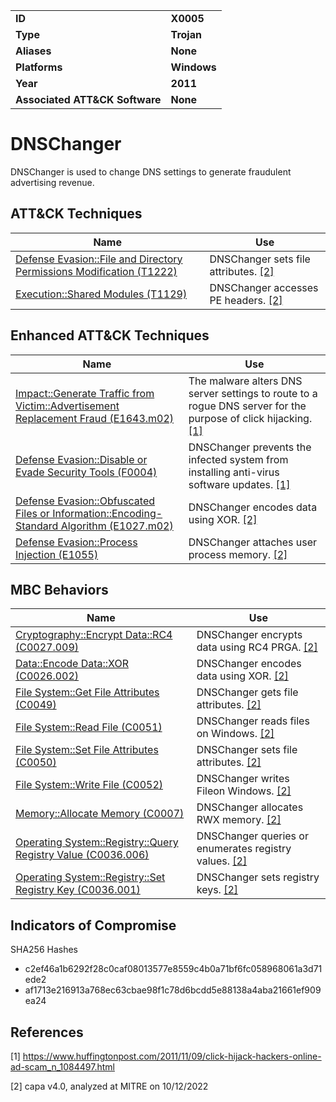 <table>
<tr>
<td><b>ID</b></td>
<td><b>X0005</b></td>
</tr>
<tr>
<td><b>Type</b></td>
<td><b>Trojan</b></td>
</tr>
<tr>
<td><b>Aliases</b></td>
<td><b>None</b></td>
</tr>
<tr>
<td><b>Platforms</b></td>
<td><b>Windows</b></td>
</tr>
<tr>
<td><b>Year</b></td>
<td><b>2011</b></td>
</tr>
<tr>
<td><b>Associated ATT&CK Software</b></td>
<td><b>None</b></td>
</tr>
</table>


# DNSChanger

DNSChanger is used to change DNS settings to generate fraudulent advertising revenue.

## ATT&CK Techniques

|Name|Use|
|---|---|
|[Defense Evasion::File and Directory Permissions Modification (T1222)](https://attack.mitre.org/techniques/T1222)|DNSChanger sets file attributes. [[2]](#2)|
|[Execution::Shared Modules (T1129)](https://attack.mitre.org/techniques/T1129)|DNSChanger accesses PE headers. [[2]](#2)|

## Enhanced ATT&CK Techniques

|Name|Use|
|---|---|
|[Impact::Generate Traffic from Victim::Advertisement Replacement Fraud (E1643.m02)](../impact/generate-traffic-from-victim.md)|The malware alters DNS server settings to route to a rogue DNS server for the purpose of click hijacking. [[1]](#1)|
|[Defense Evasion::Disable or Evade Security Tools (F0004)](../defense-evasion/disable-or-evade-security-tools.md)|DNSChanger prevents the infected system from installing anti-virus software updates. [[1]](#1)|
|[Defense Evasion::Obfuscated Files or Information::Encoding-Standard Algorithm (E1027.m02)](../defense-evasion/obfuscated-files-or-information.md)|DNSChanger encodes data using XOR. [[2]](#2)|
|[Defense Evasion::Process Injection (E1055)](../defense-evasion/process-injection.md)|DNSChanger attaches user process memory. [[2]](#2)|

## MBC Behaviors

|Name|Use|
|---|---|
|[Cryptography::Encrypt Data::RC4 (C0027.009)](../micro-behaviors/cryptography/encrypt-data.md)|DNSChanger encrypts data using RC4 PRGA. [[2]](#2)|
|[Data::Encode Data::XOR (C0026.002)](../micro-behaviors/data/encode-data.md)|DNSChanger encodes data using XOR. [[2]](#2)|
|[File System::Get File Attributes (C0049)](../micro-behaviors/file-system/get-file-attributes.md)|DNSChanger gets file attributes. [[2]](#2)|
|[File System::Read File (C0051)](../micro-behaviors/file-system/read-file.md)|DNSChanger reads files on Windows. [[2]](#2)|
|[File System::Set File Attributes (C0050)](../micro-behaviors/file-system/set-file-attributes.md)|DNSChanger sets file attributes. [[2]](#2)|
|[File System::Write File (C0052)](../micro-behaviors/file-system/writes-file.md)|DNSChanger writes Fileon Windows. [[2]](#2)|
|[Memory::Allocate Memory (C0007)](../micro-behaviors/memory/allocate-memory.md)|DNSChanger allocates RWX memory. [[2]](#2)|
|[Operating System::Registry::Query Registry Value (C0036.006)](../micro-behaviors/operating-system/registry.md)|DNSChanger queries or enumerates registry values. [[2]](#2)|
|[Operating System::Registry::Set Registry Key (C0036.001)](../micro-behaviors/operating-system/registry.md)|DNSChanger sets registry keys. [[2]](#2)|

## Indicators of Compromise

SHA256 Hashes
- c2ef46a1b6292f28c0caf08013577e8559c4b0a71bf6fc058968061a3d71ede2
- af1713e216913a768ec63cbae98f1c78d6bcdd5e88138a4aba21661ef909ea24

## References

<a name="1">[1]</a> https://www.huffingtonpost.com/2011/11/09/click-hijack-hackers-online-ad-scam_n_1084497.html

<a name="2">[2]</a> capa v4.0, analyzed at MITRE on 10/12/2022
